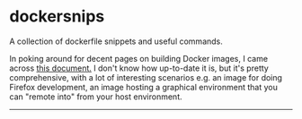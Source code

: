 # dockersnips
A collection of dockerfile snippets and useful commands.

In poking around for decent pages on building Docker images, I came across [this document.][1] I don't know how up-to-date it is, but it's pretty comprehensive, with a lot of interesting scenarios e.g. an image for doing Firefox development, an image hosting a graphical environment that you can "remote into" from your host environment.



-----

[1]: [https://docs.google.com/document/d/1f8iflnFSZxAU9FhoLQPEVlSKhVPXbtCaqTVPTTJb9yo/edit#heading=h.py35px4li4o2]

